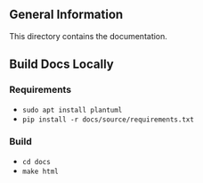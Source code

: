 ## General Information
This directory contains the documentation.

## Build Docs Locally

### Requirements

- `sudo apt install plantuml`
- `pip install -r docs/source/requirements.txt`

### Build

- `cd docs`
- `make html`
